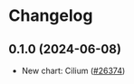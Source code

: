 # Changelog

## 0.1.0 (2024-06-08)

* New chart: Cilium ([#26374](https://github.com/bitnami/charts/pull/26374))
